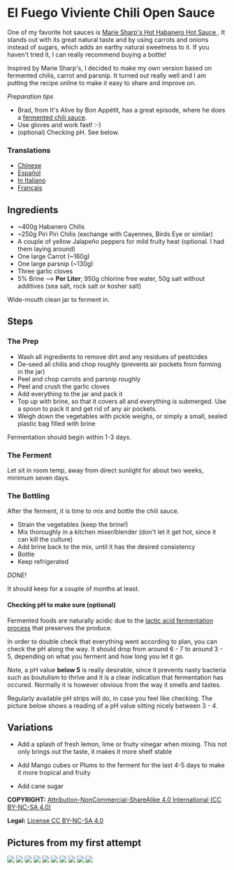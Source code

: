 # El Fuego Viviente Chili Open Sauce

One of my favorite hot sauces is [
Marie Sharp's Hot Habanero Hot Sauce ](http://www.sammcgees.com/habanero-hot-sauce/marie-sharps-hot-habanero-hot-sauce-10oz.html).
It stands out with its great natural taste and by using carrots and onions instead of sugars, which adds an earthy natural sweetness to it.
If you haven't tried it, I can really recommend buying a bottle!

Inspired by Marie Sharp's, I decided to make my own version based on fermented chilis, carrot and parsnip.
It turned out really well and I am putting the recipe online to make it easy to share and improve on.

*Preparation tips*
- Brad, from It's Alive by Bon Appétit, has a great episode, where he does a [fermented chili sauce](https://www.youtube.com/watch?v=UGjCeAbWKPo).
- Use gloves and work fast! :-)
- (optional) Checking pH. See below.

### Translations

- [Chinese](README-CN.md)
- [Español](README-ES.md)
- [In Italiano](README-IT.md)
- [Français](README-FR.md)

## Ingredients

- ~400g Habanero Chilis
- ~250g Piri Piri Chilis (exchange with Cayennes, Birds Eye or similar)
- A couple of yellow Jalapeño peppers for mild fruity heat (optional. I had them laying around)
- One large Carrot (~160g)
- One large parsnip (~130g)
- Three garlic cloves
- 5% Brine --> __Per Liter__; 950g chlorine free water, 50g salt without additives (sea salt, rock salt or kosher salt)

Wide-mouth clean jar to ferment in.

## Steps

### The Prep

- Wash all ingredients to remove dirt and any residues of pesticides
- De-seed all chilis and chop roughly (prevents air pockets from forming in the jar)
- Peel and chop carrots and parsnip roughly
- Peel and crush the garlic cloves
- Add everything to the jar and pack it
- Top up with brine, so that it covers all and everything is submerged. Use a spoon to pack it and get rid of any air pockets.
- Weigh down the vegetables with pickle weighs, or simply a small, sealed plastic bag filled with brine

Fermentation should begin within 1-3 days.

### The Ferment

Let sit in room temp, away from direct sunlight for about two weeks, minimum seven days.

### The Bottling

After the ferment, it is time to mix and bottle the chili sauce.

- Strain the vegetables (keep the brine!)
- Mix thoroughly in a kitchen mixer/blender (don't let it get hot, since it can kill the culture)
- Add brine back to the mix, until it has the desired consistency
- Bottle
- Keep refrigerated

*DONE!*

It should keep for a couple of months at least.

#### Checking pH to make sure (optional)

Fermented foods are naturally acidic due to the [lactic acid fermentation process](https://en.wikipedia.org/wiki/Lactic_acid_fermentation) that preserves the produce.

In order to double check that everything went according to plan, you can check the pH along the way. It should drop from around 6 - 7 to around 3 - 5, depending on what you ferment and how long you let it go.

Note, a pH value **below 5** is really desirable, since it prevents nasty bacteria such as boutulism to thrive and it is a clear indication that fermentation has occured. Normally it is however obvious from the way it smells and tastes.

Regularly available pH strips will do, in case you feel like checking. The picture below shows a reading of a pH value sitting nicely between 3 - 4.

## Variations

- Add a splash of fresh lemon, lime or fruity vinegar when mixing. This not only brings out the taste, it makes it more shelf stable

- Add Mango cubes or Plums to the ferment for the last 4-5 days to make it more tropical and fruity

- Add cane sugar



**COPYRIGHT:** [Attribution-NonCommercial-ShareAlike 4.0 International (CC BY-NC-SA 4.0)](https://creativecommons.org/licenses/by-nc-sa/4.0/)

**Legal:** [License CC BY-NC-SA 4.0](https://creativecommons.org/licenses/by-nc-sa/4.0/legalcode)



## Pictures from my first attempt

![](/images/v1/20180714_121505.jpg?raw=true)
![](/images/v1/20180630_161027.jpg?raw=true)
![](/images/v1/20180630_170759.jpg?raw=true)
![](/images/v1/20180702_075317.jpg?raw=true)
![](/images/v1/20180714_114401.jpg?raw=true)
![](/images/v1/20180714_114706.jpg?raw=true)
![](/images/v1/20180714_115547.jpg?raw=true)
![](/images/v1/20180714_115701.jpg?raw=true)
![](/images/v1/20180714_120046.jpg?raw=true)
![](/images/v1/20180714_120432.jpg?raw=true)
